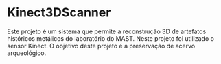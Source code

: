 # Kinect3DScanner
Este projeto é um sistema que permite a reconstrução 3D de artefatos históricos metálicos do laboratório do MAST. Neste projeto foi utilizado o sensor Kinect. O objetivo deste projeto é a preservação de acervo arqueológico.
